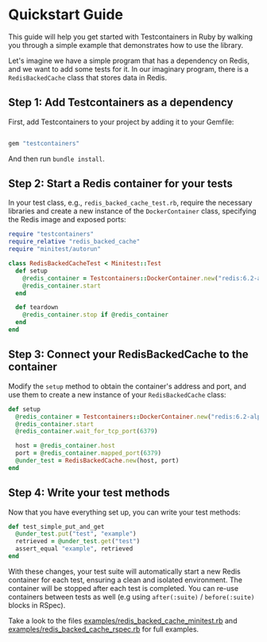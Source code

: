 # Quickstart Guide

This guide will help you get started with Testcontainers in Ruby by walking you through a simple example that demonstrates how to use the library.

Let's imagine we have a simple program that has a dependency on Redis, and we want to add some tests for it. In our imaginary program, there is a `RedisBackedCache` class that stores data in Redis.

## Step 1: Add Testcontainers as a dependency

First, add Testcontainers to your project by adding it to your Gemfile:

```ruby

gem "testcontainers"
```

And then run `bundle install`.


## Step 2: Start a Redis container for your tests

In your test class, e.g., `redis_backed_cache_test.rb`, require the necessary libraries and create a new instance of the `DockerContainer` class, specifying the Redis image and exposed ports:

```ruby
require "testcontainers"
require_relative "redis_backed_cache"
require "minitest/autorun"

class RedisBackedCacheTest < Minitest::Test
  def setup
    @redis_container = Testcontainers::DockerContainer.new("redis:6.2-alpine").with_exposed_ports(6379)
    @redis_container.start
  end

  def teardown
    @redis_container.stop if @redis_container
  end
end
```


## Step 3: Connect your RedisBackedCache to the container

Modify the `setup` method to obtain the container's address and port, and use them to create a new instance of your `RedisBackedCache` class:

```ruby
def setup
  @redis_container = Testcontainers::DockerContainer.new("redis:6.2-alpine").with_exposed_ports(6379)
  @redis_container.start
  @redis_container.wait_for_tcp_port(6379)

  host = @redis_container.host
  port = @redis_container.mapped_port(6379)
  @under_test = RedisBackedCache.new(host, port)
end
```


## Step 4: Write your test methods

Now that you have everything set up, you can write your test methods:

```ruby
def test_simple_put_and_get
  @under_test.put("test", "example")
  retrieved = @under_test.get("test")
  assert_equal "example", retrieved
end
```


With these changes, your test suite will automatically start a new Redis container for each test, ensuring a clean and isolated environment. The container will be stopped after each test is completed. You can re-use containers between tests as well (e.g using `after(:suite)` / `before(:suite)` blocks in RSpec).

Take a look to the files [examples/redis_backed_cache_minitest.rb](https://github.com/guilleiguaran/testcontainers-ruby/blob/main/examples/redis_backed_cache_minitest.rb) and [examples/redis_backed_cache_rspec.rb](https://github.com/guilleiguaran/testcontainers-ruby/blob/main/examples/redis_backed_cache_rspec.rb) for full examples.
